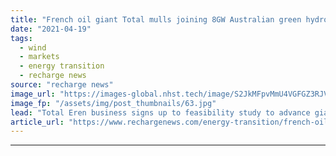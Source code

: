 ```yaml
---
title: "French oil giant Total mulls joining 8GW Australian green hydrogen megaproject"
date: "2021-04-19"
tags: 
  - wind
  - markets
  - energy transition
  - recharge news
source: "recharge news"
image_url: "https://images-global.nhst.tech/image/S2JkMFpvMmU4VGFGZ3RJVnZtdFpEd1Vja2FvQ1hTU3dlcVZadmlGSm9BMD0=/nhst/binary/ece5c8162794c718877b0110cd1af6f1"
image_fp: "/assets/img/post_thumbnails/63.jpg"
lead: "Total Eren business signs up to feasibility study to advance giant H2 hub plan in Western Australia with developer Province Resources"
article_url: "https://www.rechargenews.com/energy-transition/french-oil-giant-total-mulls-joining-8gw-australian-green-hydrogen-megaproject/2-1-997437"
---
```


---
